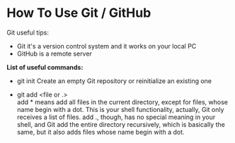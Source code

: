 # How To Use Git / GitHub
Git useful tips:
- Git it's a version control system and it works on your local PC
- GitHub is a remote server

<B>List of useful commands:</B>

- git init <project>
Create an empty Git repository or reinitialize an existing one

- git add <file or .> <BR>
add * means add all files in the current directory, except for files, whose name begin with a dot. This is your shell functionality, actually, Git only receives a list of files.
add ., though, has no special meaning in your shell, and Git add the entire directory recursively, which is basically the same, but it also adds files whose name begin with a dot.



